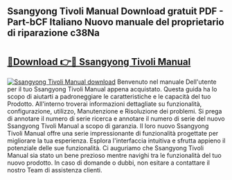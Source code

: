 ## Ssangyong Tivoli Manual Download gratuit PDF - Part-bCF Italiano Nuovo manuale del proprietario di riparazione c38Na

# <h2><a href="http://dfcb6vb.blite.top/?on=Ssangyong+Tivoli+Manual">🔗Download 👉🔴 Ssangyong Tivoli Manual</a></h2>

[![Ssangyong Tivoli Manual download](https://i.imgur.com/lujVjoI.png)](http://dfcb6vb.blite.top/?on=Ssangyong+Tivoli+Manual)
Benvenuto nel manuale Dell'utente per il tuo Ssangyong Tivoli Manual appena acquistato. Questa guida ha lo scopo di aiutarti a padroneggiare le caratteristiche e le capacità del tuo Prodotto. All'interno troverai informazioni dettagliate su funzionalità, configurazione, utilizzo, Manutenzione e Risoluzione dei problemi. Si prega di annotare il numero di serie ricerca e annotare il numero di serie del nuovo Ssangyong Tivoli Manual a scopo di garanzia. Il loro nuovo Ssangyong Tivoli Manual offre una serie impressionante di funzionalità progettate per migliorare la tua esperienza. Esplora l'interfaccia intuitiva e sfrutta appieno il potenziale delle sue funzionalità. Ci auguriamo che Ssangyong Tivoli Manual sia stato un bene prezioso mentre navighi tra le funzionalità del tuo nuovo prodotto. In caso di domande o dubbi, non esitare a contattare il nostro Team di assistenza clienti.
